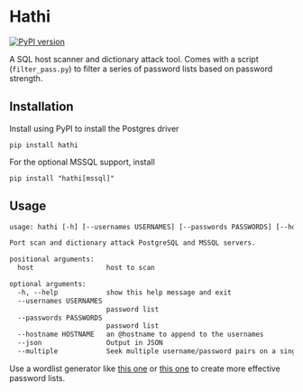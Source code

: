 # Hathi

[![PyPI version](https://badge.fury.io/py/hathi.svg)](https://badge.fury.io/py/hathi)

A SQL host scanner and dictionary attack tool. Comes with a script (`filter_pass.py`) to filter a series of password lists based on password strength.

## Installation

Install using PyPI to install the Postgres driver

```console
pip install hathi
```

For the optional MSSQL support, install

```console
pip install "hathi[mssql]"
```

## Usage

```default
usage: hathi [-h] [--usernames USERNAMES] [--passwords PASSWORDS] [--hostname HOSTNAME] [--json] [--multiple] host [host ...]

Port scan and dictionary attack PostgreSQL and MSSQL servers.

positional arguments:
  host                  host to scan

optional arguments:
  -h, --help            show this help message and exit
  --usernames USERNAMES
                        password list
  --passwords PASSWORDS
                        password list
  --hostname HOSTNAME   an @hostname to append to the usernames
  --json                Output in JSON
  --multiple            Seek multiple username/password pairs on a single host
```

Use a wordlist generator like [this one](https://github.com/zzztor/intelligence-wordlist-generator) or [this one](https://github.com/sc0tfree/mentalist) to create more effective password lists.
